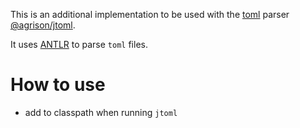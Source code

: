 This is an additional implementation to be used with the [toml][1]
parser [@agrison/jtoml][0].

It uses [ANTLR][2] to parse `toml` files.

How to use
==========

 * add to classpath when running `jtoml`

[0]: https://github.com/agrison/jtoml
[1]: https://raw.github.com/mojombo/toml/
[2]: http://antlr.org/

